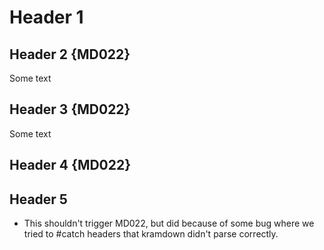 # Header 1

## Header 2 {MD022}
Some text
## Header 3 {MD022}
Some text
## Header 4 {MD022}

## Header 5

* This shouldn't trigger MD022, but did because of some bug where we tried to
  #catch headers that kramdown didn't parse correctly.
